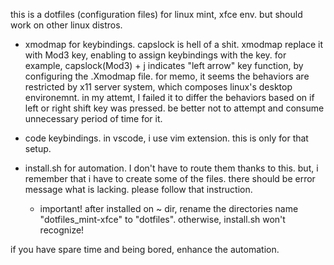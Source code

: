 this is a dotfiles (configuration files) for linux mint, xfce env. but should work on other linux distros.
* xmodmap for keybindings.
  capslock is hell of a shit. xmodmap replace it with Mod3 key, enabling to assign keybindings with the key.
  for example, capslock(Mod3) + j indicates "left arrow" key function, by configuring the .Xmodmap file.
    for memo, it seems the behaviors are restricted by x11 server system, which composes linux's desktop environemnt. in my attemt, I failed it to differ the behaviors based on if left or right shift key was pressed.
    be better not to attempt and consume unnecessary period of time for it.
  
* code keybindings.
  in vscode, i use vim extension. this is only for that setup.
  
* install.sh for automation.
  I don't have to route them thanks to this. but, i remember that i have to create some of the files. there should be error message what is lacking. please follow that instruction.
  - important!
    after installed on ~ dir, rename the directories name "dotfiles_mint-xfce" to "dotfiles". otherwise, install.sh won't recognize!

if you have spare time and being bored, enhance the automation.
